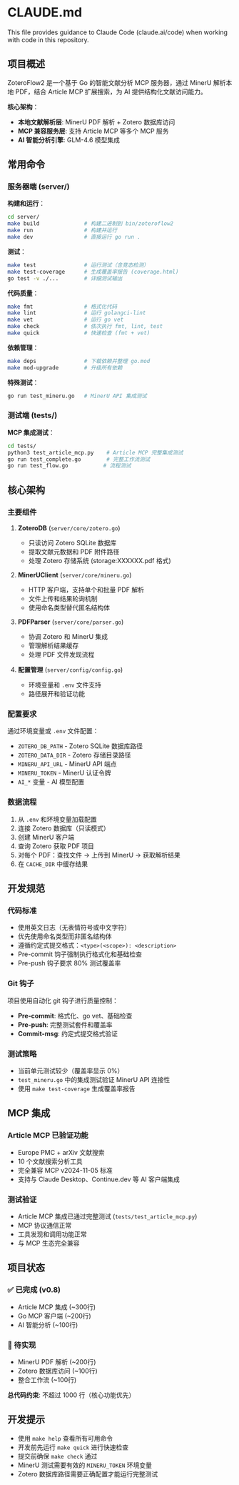 # CLAUDE.md

This file provides guidance to Claude Code (claude.ai/code) when working with code in this repository.

## 项目概述

ZoteroFlow2 是一个基于 Go 的智能文献分析 MCP 服务器，通过 MinerU 解析本地 PDF，结合 Article MCP 扩展搜索，为 AI 提供结构化文献访问能力。

**核心架构**：
- **本地文献解析层**: MinerU PDF 解析 + Zotero 数据库访问
- **MCP 兼容服务层**: 支持 Article MCP 等多个 MCP 服务
- **AI 智能分析引擎**: GLM-4.6 模型集成

## 常用命令

### 服务器端 (server/)

**构建和运行**：
```bash
cd server/
make build              # 构建二进制到 bin/zoteroflow2
make run                # 构建并运行
make dev                # 直接运行 go run .
```

**测试**：
```bash
make test               # 运行测试（含竞态检测）
make test-coverage      # 生成覆盖率报告 (coverage.html)
go test -v ./...        # 详细测试输出
```

**代码质量**：
```bash
make fmt                # 格式化代码
make lint               # 运行 golangci-lint
make vet                # 运行 go vet
make check              # 依次执行 fmt, lint, test
make quick              # 快速检查 (fmt + vet)
```

**依赖管理**：
```bash
make deps               # 下载依赖并整理 go.mod
make mod-upgrade        # 升级所有依赖
```

**特殊测试**：
```bash
go run test_mineru.go   # MinerU API 集成测试
```

### 测试端 (tests/)

**MCP 集成测试**：
```bash
cd tests/
python3 test_article_mcp.py    # Article MCP 完整集成测试
go run test_complete.go        # 完整工作流测试
go run test_flow.go           # 流程测试
```

## 核心架构

### 主要组件

1. **ZoteroDB** (`server/core/zotero.go`)
   - 只读访问 Zotero SQLite 数据库
   - 提取文献元数据和 PDF 附件路径
   - 处理 Zotero 存储系统 (storage:XXXXXX.pdf 格式)

2. **MinerUClient** (`server/core/mineru.go`)
   - HTTP 客户端，支持单个和批量 PDF 解析
   - 文件上传和结果轮询机制
   - 使用命名类型替代匿名结构体

3. **PDFParser** (`server/core/parser.go`)
   - 协调 Zotero 和 MinerU 集成
   - 管理解析结果缓存
   - 处理 PDF 文件发现流程

4. **配置管理** (`server/config/config.go`)
   - 环境变量和 `.env` 文件支持
   - 路径展开和验证功能

### 配置要求

通过环境变量或 `.env` 文件配置：
- `ZOTERO_DB_PATH` - Zotero SQLite 数据库路径
- `ZOTERO_DATA_DIR` - Zotero 存储目录路径
- `MINERU_API_URL` - MinerU API 端点
- `MINERU_TOKEN` - MinerU 认证令牌
- `AI_*` 变量 - AI 模型配置

### 数据流程

1. 从 `.env` 和环境变量加载配置
2. 连接 Zotero 数据库（只读模式）
3. 创建 MinerU 客户端
4. 查询 Zotero 获取 PDF 项目
5. 对每个 PDF：查找文件 → 上传到 MinerU → 获取解析结果
6. 在 `CACHE_DIR` 中缓存结果

## 开发规范

### 代码标准
- 使用英文日志（无表情符号或中文字符）
- 优先使用命名类型而非匿名结构体
- 遵循约定式提交格式：`<type>(<scope>): <description>`
- Pre-commit 钩子强制执行格式化和基础检查
- Pre-push 钩子要求 80% 测试覆盖率

### Git 钩子
项目使用自动化 git 钩子进行质量控制：
- **Pre-commit**: 格式化、go vet、基础检查
- **Pre-push**: 完整测试套件和覆盖率
- **Commit-msg**: 约定式提交格式验证

### 测试策略
- 当前单元测试较少（覆盖率显示 0%）
- `test_mineru.go` 中的集成测试验证 MinerU API 连接性
- 使用 `make test-coverage` 生成覆盖率报告

## MCP 集成

### Article MCP 已验证功能
- Europe PMC + arXiv 文献搜索
- 10 个文献搜索分析工具
- 完全兼容 MCP v2024-11-05 标准
- 支持与 Claude Desktop、Continue.dev 等 AI 客户端集成

### 测试验证
- Article MCP 集成已通过完整测试 (`tests/test_article_mcp.py`)
- MCP 协议通信正常
- 工具发现和调用功能正常
- 与 MCP 生态完全兼容

## 项目状态

### ✅ 已完成 (v0.8)
- Article MCP 集成 (~300行)
- Go MCP 客户端 (~200行)
- AI 智能分析 (~100行)

### 🔧 待实现
- MinerU PDF 解析 (~200行)
- Zotero 数据库访问 (~100行)
- 整合工作流 (~100行)

**总代码约束**: 不超过 1000 行（核心功能优先）

## 开发提示

- 使用 `make help` 查看所有可用命令
- 开发前先运行 `make quick` 进行快速检查
- 提交前确保 `make check` 通过
- MinerU 测试需要有效的 `MINERU_TOKEN` 环境变量
- Zotero 数据库路径需要正确配置才能运行完整测试
